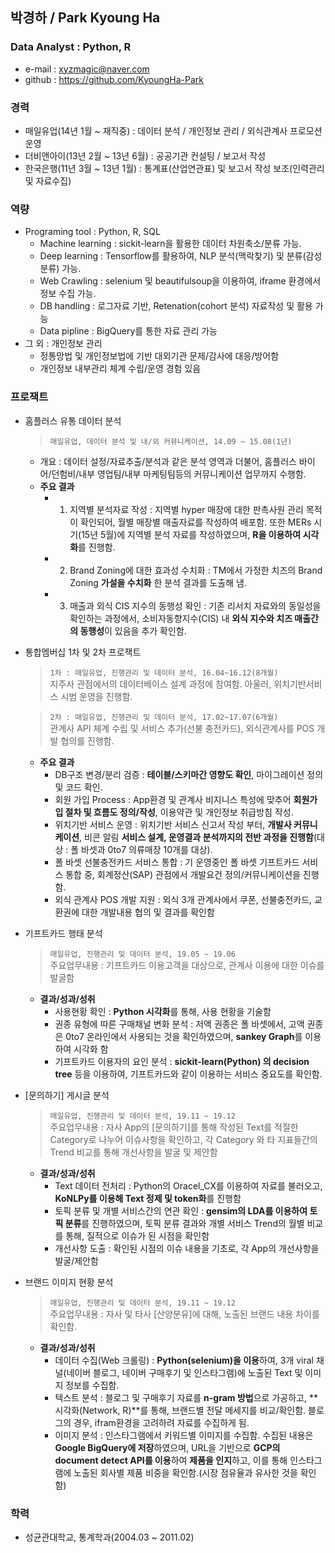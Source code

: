 ## 박경하 / Park Kyoung Ha
<!-- <img alt="깃헙 프로필 사진" src="https://avatars0.githubusercontent.com/u/31813225?s=460&v=4" width="200"> -->

### Data Analyst : Python, R
+ e-mail : xyzmagic@naver.com 
+ github : https://github.com/KyoungHa-Park

### 경력 
+ 매일유업(14년 1월 ~ 재직중) :  데이터 분석 / 개인정보 관리 / 외식관계사 프로모션 운영
+ 더비앤아이(13년 2월 ~ 13년 6월) :  공공기관 컨설팅 / 보고서 작성
+ 한국은행(11년 3월 ~ 13년 1월) : 통계표(산업연관표) 및 보고서 작성 보조(인력관리 및 자료수집)

### 역량
+ Programing tool : Python, R, SQL
  + Machine learning : sickit-learn을 활용한 데이터 차원축소/분류 가능.
  + Deep learning : Tensorflow를 활용하여, NLP 분석(맥락찾기) 및 분류(감성분류) 가능.
  + Web Crawling : selenium 및 beautifulsoup을 이용하여, iframe 환경에서 정보 수집 가능.
  + DB handling : 로그자료 기반, Retenation(cohort 분석) 자료작성 및 활용 가능
  + Data pipline : BigQuery를 통한 자료 관리 가능
+ 그 외 : 개인정보 관리
  + 정통망법 및 개인정보법에 기반 대외기관 문제/감사에 대응/방어함
  + 개인정보 내부관리 체계 수립/운영 경험 있음

### 프로잭트
+ 홈플러스 유통 데이터 분석

  > `매일유업, 데이터 분석 및 내/외 커뮤니케이션, 14.09 ~ 15.08(1년) `   
  +  개요 : 데이터 설정/자료추출/분석과 같은 분석 영역과 더불어, 홈플러스 바이어/던험비/내부 영업팀/내부 마케팅팀등의 커뮤니케이션 업무까지 수행함.
  + **주요 결과**
    + 1) 지역별 분석자료 작성 : 지역별 hyper 매장에 대한 판촉사원 관리 목적이 확인되어, 월별 매장별 매출자료를 작성하여 배포함. 또한 MERs 시기(15년 5월)에 지역별 분석 자료를 작성하였으며, **R을 이용하여 시각화**를 진행함. 
    + 2) Brand Zoning에 대한 효과성 수치화 : TM에서 가정한 치즈의 Brand Zoning **가설을 수치화** 한 분석 결과를 도출해 냄.
    + 3) 매출과 외식 CIS 지수의 동행성 확인 : 기존 리서치 자료와의 동일성을 확인하는 과정에서, 소비자동향지수(CIS) 내 **외식 지수와 치즈 매출간의 동행성**이 있음을 추가 확인함.

+ 통합멤버십 1차 및 2차 프로잭트

  > `1차 : 매일유업, 진행관리 및 데이터 분석, 16.04~16.12(8개월)`   
  > 지주사 관점에서의 데이터베이스 설계 과정에 참여함. 아울러, 위치기반서비스 시범 운영을 진행함.

  > `2차 : 매일유업, 진행관리 및 데이터 분석, 17.02~17.07(6개월)`   
  > 관계사 API 체계 수립 및 서비스 추가(선불 충전카드), 외식관계사를 POS 개발 협의를 진행함.
  + **주요 결과**
    + DB구조 변경/분리 검증 : **테이블/스키마간 영향도 확인**, 마이그레이션 정의  및 코드 확인.
    + 회원 가입 Process : App환경 및 관계사 비지니스 특성에 맞추어 **회원가입 절차 및 흐름도 정의/작성**, 이용약관 및 개인정보 취급방침 작성. 
    + 위치기반 서비스 운영 : 위치기반 서비스 신고서 작성 부터, **개발사 커뮤니케이션**, 비콘 알림 **서비스 설계, 운영결과 분석까지의 전반 과정을 진행함**(대상 : 폴 바셋과 0to7 의류매장 10개를 대상).
    + 폴 바셋 선불충전카드 서비스 통합 : 기 운영중인 폴 바셋 기프트카드 서비스  통합 중, 회계정산(SAP) 관점에서 개발요건 정의/커뮤니케이션을 진행함.
    + 외식 관계사 POS 개발 지원 : 외식 3개 관계사에서 쿠폰, 선불충전카드, 교환권에 대한 개발내용 협의 및 결과를 확인함

+ 기프트카드 행태 분석
  > `매일유업, 진행관리 및 데이터 분석, 19.05 ~ 19.06`   
  > 주요업무내용 : 기프트카드 이용고객을 대상으로, 관계사 이용에 대한 이슈를 발굴함
  + **결과/성과/성취**
    + 사용현황 확인 : **Python 시각화**를 통해, 사용 현황을 기술함
    + 권종 유형에 따른 구매채널 변화 분석 : 저액 권종은 폴 바셋에서, 고액 권종은 0to7 온라인에서 사용되는 것을 확인하였으며, **sankey Graph**를 이용하여 시각화 함
    + 기프트카드 이용자의 요인 분석 : **sickit-learn(Python) 의 decision tree** 등을 이용하여, 기프트카드와 같이 이용하는 서비스 중요도를 확인함.

+ [문의하기] 게시글 분석
  > `매일유업, 진행관리 및 데이터 분석, 19.11 ~ 19.12`   
  > 주요업무내용 : 자사 App의 [문의하기]를 통해 작성된 Text를 적절한 Category로 나누어 이슈사항을 확인하고, 각 Category 와 타 지표들간의 Trend 비교를 통해 개선사항을 발굴 및 제안함
  + **결과/성과/성취**
    + Text 데이터 전처리 : Python의 Oracel_CX를 이용하여 자료를 불러오고, **KoNLPy를 이용해 Text 정제 및 token화**를 진행함
    + 토픽 분류 및 개별 서비스간의 연관 확인 : **gensim의 LDA를 이용하여 토픽 분류**를 진행하였으며, 토픽 분류 결과와 개별 서비스 Trend의 월별 비교를 통해, 질적으로 이슈가 된 시점을 확인함
    + 개선사항 도출 : 확인된 시점의 이슈 내용을 기초로, 각 App의 개선사항을 발굴/제안함
 
+ 브랜드 이미지 현황 분석
  > `매일유업, 진행관리 및 데이터 분석, 19.11 ~ 19.12`   
  > 주요업무내용 : 자사 및 타사 [산양분유]에 대해, 노출된 브랜드 내용 차이를 확인함.
  + **결과/성과/성취**
    + 데이터 수집(Web 크롤링) : **Python(selenium)을 이용**하여, 3개 viral 채널(네이버 블로그, 네이버 구매후기 및 인스타그램)에 노출된 Text 및 이미지 정보를 수집함.
    + 텍스트 분석 : 블로그 및 구매후기 자료를 **n-gram 방법**으로 가공하고, **시각화(Network, R)**를 통해, 브랜드별 전달 메세지를 비교/확인함. 블로그의 경우, ifram환경을 고려하려 자료를 수집하게 됨.
    + 이미지 분석 : 인스타그램에서 키워드별 이미지를 수집함. 수집된 내용은 **Google BigQuery에 저장**하였으며, URL을 기반으로 **GCP의 document detect API를 이용**하여 **제품을 인지**하고, 이를 통해 인스타그램에 노출된 회사별 제품 비중을 확인함.(시장 점유율과 유사한 것을 확인함)

### 학력
+ 성균관대학교, 통계학과(2004.03 ~ 2011.02)

